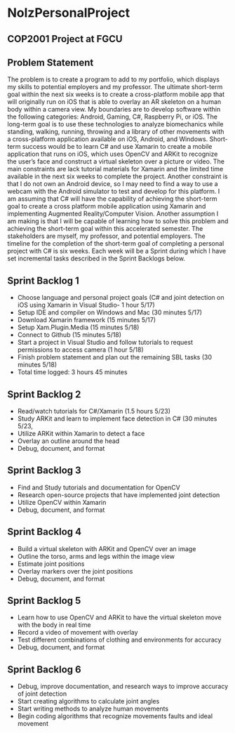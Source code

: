 # NolzPersonalProject
## COP2001 Project at FGCU

## Problem Statement
  The problem is to create a program to add to my portfolio, which displays my skills to potential employers and my professor. The ultimate short-term goal within the next six weeks is to create a cross-platform mobile app that will originally run on iOS that is able to overlay an AR skeleton on a human body within a camera view. My boundaries are to develop software within the following categories: Android, Gaming, C#, Raspberry Pi, or iOS. The long-term goal is to use these technologies to analyze biomechanics while standing, walking, running, throwing and a library of other movements with a cross-platform application available on iOS, Android, and Windows. Short-term success would be to learn C# and use Xamarin to create a mobile application that runs on iOS, which uses OpenCV and ARKit to recognize the user’s face and construct a virtual skeleton over a picture or video. The main constraints are lack tutorial materials for Xamarin and the limited time available in the next six weeks to complete the project. Another constraint is that I do not own an Android device, so I may need to find a way to use a webcam with the Android simulator to test and develop for this platform. I am assuming that C# will have the capability of achieving the short-term goal to create a cross platform mobile application using Xamarin and implementing Augmented Reality/Computer Vision. Another assumption I am making is that I will be capable of learning how to solve this problem and achieving the short-term goal within this accelerated semester. The stakeholders are myself, my professor, and potential employers. The timeline for the completion of the short-term goal of completing a personal project with C# is six weeks. Each week will be a Sprint during which I have set incremental tasks described in the Sprint Backlogs below.

## Sprint Backlog 1
- Choose language and personal project goals (C# and joint detection on iOS using Xamarin in Visual Studio- 1 hour 5/17)
- Setup IDE and compiler on Windows and Mac (30 minutes 5/17)
- Download Xamarin framework (15 minutes 5/17)
- Setup Xam.Plugin.Media (15 minutes 5/18)
- Connect to Github (15 minutes 5/18)
- Start a project in Visual Studio and follow tutorials to request permissions to access camera (1 hour 5/18)
- Finish problem statement and plan out the remaining SBL tasks (30 minutes 5/18)
- Total time logged: 3 hours 45 minutes

## Sprint Backlog 2
- Read/watch tutorials for C#/Xamarin (1.5 hours 5/23)
- Study ARKit and learn to implement face detection in C# (30 minutes 5/23,
- Utilize ARKit within Xamarin to detect a face
- Overlay an outline around the head
- Debug, document, and format

## Sprint Backlog 3
- Find and Study tutorials and documentation for OpenCV
- Research open-source projects that have implemented joint detection
- Utilize OpenCV within Xamarin
- Debug, document, and format

## Sprint Backlog 4
- Build a virtual skeleton with ARKit and OpenCV over an image
- Outline the torso, arms and legs within the image view
- Estimate joint positions
- Overlay markers over the joint positions
- Debug, document, and format

## Sprint Backlog 5
- Learn how to use OpenCV and ARKit to have the virtual skeleton move with the body in real time 
- Record a video of movement with overlay
- Test different combinations of clothing and environments for accuracy
- Debug, document, and format

## Sprint Backlog 6
- Debug, improve documentation, and research ways to improve accuracy of joint detection
- Start creating algorithms to calculate joint angles
- Start writing methods to analyze human movements
- Begin coding algorithms that recognize movements faults and ideal movement
